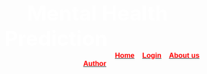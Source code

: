 <!doctype html>
<html lang="en">
<head>
	<meta charset="utf-8">
	<title>MENTAL HEALTH TECHNOLOGY</title>
</head>
<body background="C:\Users\Gokul\OneDrive\Desktop\project\project\image\background.jpg" link="#000" alink="#017bf5" vlink="#000" >
	<h3 align="center"><font size="10"><font color="white">Mental Health Prediction</font color></font size>
	&nbsp;&nbsp;&nbsp;&nbsp;&nbsp;&nbsp;&nbsp;&nbsp;&nbsp;&nbsp;&nbsp;&nbsp;&nbsp;&nbsp;&nbsp;&nbsp;&nbsp;&nbsp;&nbsp;&nbsp;&nbsp;&nbsp;&nbsp;&nbsp;
	&nbsp;&nbsp;&nbsp;&nbsp;&nbsp;&nbsp;&nbsp;&nbsp;&nbsp;&nbsp;&nbsp;&nbsp;&nbsp;&nbsp;&nbsp;&nbsp;&nbsp;&nbsp;&nbsp;&nbsp;&nbsp;&nbsp;&nbsp;&nbsp;
	&nbsp;&nbsp;&nbsp;&nbsp;&nbsp;&nbsp;&nbsp;&nbsp;&nbsp;&nbsp;&nbsp;&nbsp;&nbsp;&nbsp;&nbsp;&nbsp;&nbsp;&nbsp;&nbsp;&nbsp;&nbsp;&nbsp;&nbsp;&nbsp;
	&nbsp;&nbsp;&nbsp;&nbsp;&nbsp;&nbsp;&nbsp;&nbsp;&nbsp;&nbsp;&nbsp;&nbsp;&nbsp;&nbsp;&nbsp;&nbsp;&nbsp;&nbsp;&nbsp;&nbsp;&nbsp;&nbsp;&nbsp;&nbsp;
	&nbsp;&nbsp;&nbsp;&nbsp;&nbsp;&nbsp;&nbsp;&nbsp;&nbsp;&nbsp;&nbsp;&nbsp;&nbsp;&nbsp;&nbsp;&nbsp;&nbsp;&nbsp;&nbsp;&nbsp;&nbsp;&nbsp;&nbsp;&nbsp;
	<font face="arial">
	<a href="#"><font color="red">Home</font color></a>&nbsp;&nbsp;&nbsp;
	<a href="#"><font color="red">Login</font color></a>&nbsp;&nbsp;&nbsp;
	<a href="#"><font color="red">About us</font color></a>&nbsp;&nbsp;&nbsp;
	<a href="#"><font color="red">Author</font color></a>&nbsp;&nbsp;&nbsp;
	</font>
	</h3>
</body>
